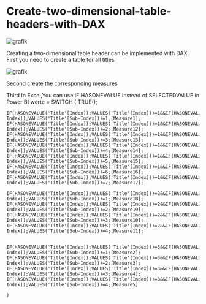 # Create-two-dimensional-table-headers-with-DAX

![grafik](https://user-images.githubusercontent.com/84840321/168978093-c225f6d5-e0f8-482d-a516-94fe56eb32a6.png)

Creating a two-dimensional table header can be implemented with DAX.
First you need to create a table for all titles

![grafik](https://user-images.githubusercontent.com/84840321/168978911-732e2013-bcca-497b-a98f-78bab91a8cd4.png)

Second create the corresponding measures

Third 
In Excel,You can use IF HASONEVALUE instead of SELECTEDVALUE in Power BI
werte = SWITCH (
	TRUE();

	IF(HASONEVALUE('Title'[Index]);VALUES('Title'[Index]))=1&&IF(HASONEVALUE('Title'[Sub-Index]);VALUES('Title'[Sub-Index]))=1;[Measure1];	
	IF(HASONEVALUE('Title'[Index]);VALUES('Title'[Index]))=1&&IF(HASONEVALUE('Title'[Sub-Index]);VALUES('Title'[Sub-Index]))=2;[Measure12];
	IF(HASONEVALUE('Title'[Index]);VALUES('Title'[Index]))=1&&IF(HASONEVALUE('Title'[Sub-Index]);VALUES('Title'[Sub-Index]))=3;[Measure13];
	IF(HASONEVALUE('Title'[Index]);VALUES('Title'[Index]))=1&&IF(HASONEVALUE('Title'[Sub-Index]);VALUES('Title'[Sub-Index]))=4;[Measure14];
	IF(HASONEVALUE('Title'[Index]);VALUES('Title'[Index]))=1&&IF(HASONEVALUE('Title'[Sub-Index]);VALUES('Title'[Sub-Index]))=5;[Measure15];
	IF(HASONEVALUE('Title'[Index]);VALUES('Title'[Index]))=1&&IF(HASONEVALUE('Title'[Sub-Index]);VALUES('Title'[Sub-Index]))=6;[Measure16];
	IF(HASONEVALUE('Title'[Index]);VALUES('Title'[Index]))=1&&IF(HASONEVALUE('Title'[Sub-Index]);VALUES('Title'[Sub-Index]))=7;[Measure17];

	IF(HASONEVALUE('Title'[Index]);VALUES('Title'[Index]))=2&&IF(HASONEVALUE('Title'[Sub-Index]);VALUES('Title'[Sub-Index]))=1;[Measure18];
	IF(HASONEVALUE('Title'[Index]);VALUES('Title'[Index]))=2&&IF(HASONEVALUE('Title'[Sub-Index]);VALUES('Title'[Sub-Index]))=2;[Measure19];
	IF(HASONEVALUE('Title'[Index]);VALUES('Title'[Index]))=2&&IF(HASONEVALUE('Title'[Sub-Index]);VALUES('Title'[Sub-Index]))=3;[Measure10];
	IF(HASONEVALUE('Title'[Index]);VALUES('Title'[Index]))=2&&IF(HASONEVALUE('Title'[Sub-Index]);VALUES('Title'[Sub-Index]))=4;[Measure11];


	IF(HASONEVALUE('Title'[Index]);VALUES('Title'[Index]))=3&&IF(HASONEVALUE('Title'[Sub-Index]);VALUES('Title'[Sub-Index]))=1;[Measure2];
	IF(HASONEVALUE('Title'[Index]);VALUES('Title'[Index]))=3&&IF(HASONEVALUE('Title'[Sub-Index]);VALUES('Title'[Sub-Index]))=2;[Measure3];
	IF(HASONEVALUE('Title'[Index]);VALUES('Title'[Index]))=3&&IF(HASONEVALUE('Title'[Sub-Index]);VALUES('Title'[Sub-Index]))=3;[Measure4];
	IF(HASONEVALUE('Title'[Index]);VALUES('Title'[Index]))=3&&IF(HASONEVALUE('Title'[Sub-Index]);VALUES('Title'[Sub-Index]))=4;[Measure5]
	
	)
